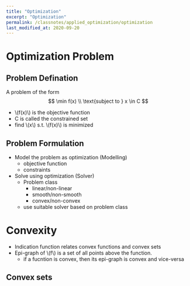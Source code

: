 ```yaml
---
title: "Optimization"
excerpt: "Optimization"
permalink: /classnotes/applied_optimization/optimization
last_modified_at: 2020-09-20
---
```


# Optimization Problem

## Problem Defination
A problem of the form
$$
\min f(x) \\
\text{subject to } x \in C
$$
- \\(f(x)\\) is the objective function
- C is called the constrained set
- find \\(x\\) s.t. \\(f(x)\\) is minimized

## Problem Formulation

- Model the problem as optimization (Modelling)
  - objective function
  - constraints
- Solve using optimization (Solver)
  - Problem class
    - linear/non-linear
    - smooth/non-smooth
    - convex/non-convex
  - use suitable solver based on problem class


# Convexity

- Indication function relates convex functions and convex sets
- Epi-graph of \\(f\\) is a set of all points above the function.
  - if a fucntion is convex, then its epi-graph is convex and vice-versa
  
## Convex sets




